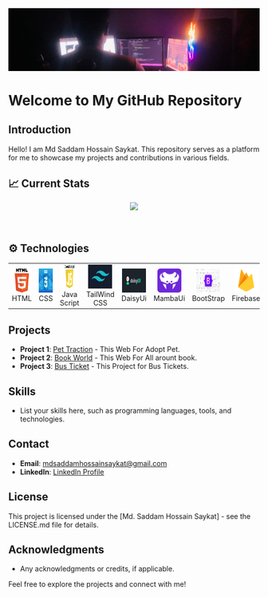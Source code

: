 <img src="./Images/Dev/myBanner.jpeg" />

##
# Welcome to My GitHub Repository

## Introduction
Hello! I am Md Saddam Hossain Saykat. This repository serves as a platform for me to showcase my projects and contributions in various fields.


## :chart_with_upwards_trend: Current Stats

<p align="center">
  <img width="60%" src="https://github-readme-streak-stats.herokuapp.com?user=Saddamsaykat&theme=midnight-purple&hide_border=true&background=0D1117&stroke=0D1117&fire=FF1CF7&sideLabels=00F0FF&currStreakNum=FF1CF7&ring=FF1CF7&currStreakLabel=FF1CF7&sideNums=00F0FF" />
</p>

<br>
<h2 align="left"> ⚙ Technologies</h2>
<table align="center">
  <tr>
    <td align="center" width="96">
      <img src="./images/Dev/html.png" width="48" height="48" alt="React">
      <br>HTML
    </td>
    <td align="center" width="96">
      <img src="./images/Dev/css3.jpeg" width="48" height="48" alt="NodeJs">
      <br>CSS
    </td>
    <td align="center" width="96">
      <img src="./images/Dev/javaScript.png" width="48" height="48" alt="Express">
      <br>Java Script
    </td>
    <td align="center" width="96">
      <img src="./images/Dev/tailwind.png" width="48" height="48" alt="TailWind">
      <br>TailWind CSS
    </td>
    <td align="center" width="96">
      <img src="./images/Dev/daisyUi.png" width="48" height="48" alt="Firebase Auth">
      <br>DaisyUi
    </td>
    <td align="center" width="96">
      <img src="./images/Dev/mambaUi.jpg" width="48" height="48" alt="Firebase Auth">
      <br>MambaUi
    </td>
    <td align="center" width="96">
      <img src="./images/Dev/bootstrap.png" width="48" height="48" alt="Firebase Auth">
      <br>BootStrap
    </td>
    <td align="center" width="96">
      <img src="./images/Dev/firebase.png" width="48" height="48" alt="Firebase Auth">
      <br>Firebase
    </td>
    <td align="center" width="96">
      <img src="./images/Dev/vercel.jpg" width="48" height="48" alt="Firebase Auth">
      <br>Vercel
    </td>
    <td align="center" width="96">
      <img src="./images/Dev/daisyUi.png" width="48" height="48" alt="Firebase Auth">
      <br>DaisyUi
    </td>
    <td align="center" width="96">
      <img src="./images/Dev/react.png" width="48" height="48" alt="Firebase Auth">
      <br>React Js
    </td>
    <td align="center" width="96">
      <img src="./images/Dev/nodeJs.png" width="48" height="48" alt="Firebase Auth">
      <br>Node Js
    </td>
    <td align="center" width="96">
      <img src="./images/Dev/express.png" width="48" height="48" alt="Firebase Auth">
      <br>Express Js
    </td>
    <td align="center" width="96">
      <img src="./images/Dev/mongo.png" width="48" height="48" alt="Firebase Auth">
      <br>MongoDB
    </td>
    <td align="center" width="96">
      <img src="./images/Dev/Python-logo-notext.svg.png" width="48" height="48" alt="Firebase Auth">
      <br>Python
    </td>
    <td align="center" width="96">
      <img src="./images/Dev/redux.png" width="48" height="48" alt="Firebase Auth">
      <br>Redux
    </td>
    <td align="center" width="96">
      <img src="./images/Dev/typeScript.jpeg" width="48" height="48" alt="Firebase Auth">
      <br>TypeScript
    </td>
  </tr>
</table>

## Projects
- **Project 1**: [Pet Traction](https://pet-traction.web.app/) - This Web For Adopt Pet.
- **Project 2**: [Book World](https://jovial-banoffee-f958aa.netlify.app/) - This Web For All arount book.
- **Project 3**: [Bus Ticket](https://saddamsaykat.github.io/smart-ticket/) - This Project for Bus Tickets.

## Skills
- List your skills here, such as programming languages, tools, and technologies.

## Contact
- **Email**: mdsaddamhossainsaykat@gmail.com
- **LinkedIn**: [LinkedIn Profile](https://www.linkedin.com/in/md-saddam-hossain-saykat-3a66a7211/)
<!-- - **Website**: [Your Website](https://your-website.com) -->

## License
This project is licensed under the [Md. Saddam Hossain Saykat] - see the LICENSE.md file for details.

## Acknowledgments
- Any acknowledgments or credits, if applicable.

Feel free to explore the projects and connect with me!

